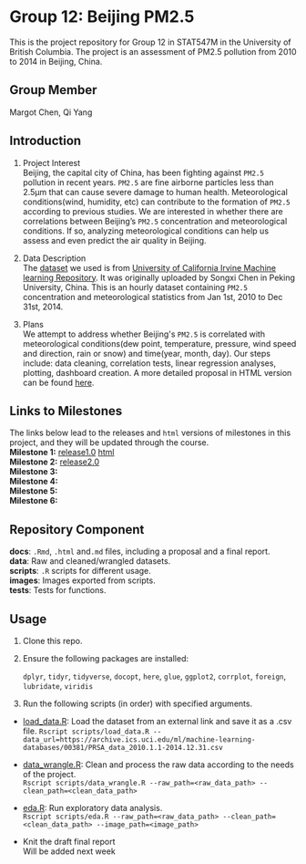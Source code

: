 # Group 12: Beijing PM2.5
This is the project repository for Group 12 in STAT547M in the University of British Columbia. The project is an assessment of PM2.5 pollution from 2010 to 2014 in Beijing, China. 

## Group Member
Margot Chen, Qi Yang

## Introduction 
1. Project Interest    
Beijing, the capital city of China, has been fighting against `PM2.5` pollution in recent years. `PM2.5` are fine airborne particles less than 2.5μm that can cause severe damage to human health. Meteorological conditions(wind, humidity, etc) can contribute to the formation of `PM2.5` according to previous studies. We are interested in whether there are correlations between Beijing’s `PM2.5` concentration and  meteorological conditions. If so, analyzing meteorological conditions can help us assess and even predict the air quality in Beijing.    

2. Data Description   
The [dataset](https://archive.ics.uci.edu/ml/machine-learning-databases/00381/PRSA_data_2010.1.1-2014.12.31.csv) we used is from [University of California Irvine Machine learning Repository](https://archive.ics.uci.edu/ml/datasets/Beijing+PM2.5+Data#). It was originally uploaded by Songxi Chen in Peking University, China. This is an hourly dataset containing `PM2.5` concentration and meteorological statistics from Jan 1st, 2010 to Dec 31st, 2014.   

3. Plans    
We attempt to address whether Beijing's `PM2.5` is correlated with meteorological conditions(dew point, temperature, pressure, wind speed and direction, rain or snow) and time(year, month, day). Our steps include: data cleaning, correlation tests, linear regression analyses, plotting, dashboard creation. A more detailed proposal in HTML version can be found [here](https://stat547-ubc-2019-20.github.io/group_12_qiyangqd_xiaoyuanf/docs/milestone1.html).  

## Links to Milestones
The links below lead to the releases and `html` versions of milestones in this project, and they will be updated through the course.          
__Milestone 1:__ [release1.0](https://github.com/STAT547-UBC-2019-20/group_12_qiyangqd_xiaoyuanf/releases/tag/1.0)  [html](https://stat547-ubc-2019-20.github.io/group_12_qiyangqd_xiaoyuanf/docs/milestone1.html)        
__Milestone 2:__ [release2.0](https://github.com/STAT547-UBC-2019-20/group_12_qiyangqd_xiaoyuanf/releases/tag/2.0)     
__Milestone 3:__   
__Milestone 4:__   
__Milestone 5:__   
__Milestone 6:__   

## Repository Component
__docs__: `.Rmd`, `.html` and`.md` files, including a proposal and a final report.     
__data__: Raw and cleaned/wrangled datasets.        
__scripts__: `.R` scripts for different usage.      
__images__: Images exported from scripts.     
__tests__: Tests for functions.  

## Usage
1. Clone this repo.    

2. Ensure the following packages are installed:       
  
   `dplyr`, `tidyr`, `tidyverse`, `docopt`, `here`, `glue`, `ggplot2`, `corrplot`, `foreign`, `lubridate`, `viridis`                    

3. Run the following scripts (in order) with specified arguments.

  - [load_data.R](https://stat547-ubc-2019-20.github.io/group_12_qiyangqd_xiaoyuanf/scripts/load_data.R): Load the dataset from an external link and save it as a .csv file.      `Rscript scripts/load_data.R --data_url=https://archive.ics.uci.edu/ml/machine-learning-databases/00381/PRSA_data_2010.1.1-2014.12.31.csv`
  
  - [data_wrangle.R](https://stat547-ubc-2019-20.github.io/group_12_qiyangqd_xiaoyuanf/scripts/data_wrangle.R): Clean and process the raw data according to the needs of the project.      
  `Rscript scripts/data_wrangle.R --raw_path=<raw_data_path> --clean_path=<clean_data_path>`
  
  - [eda.R](https://stat547-ubc-2019-20.github.io/group_12_qiyangqd_xiaoyuanf/scripts/eda.R): Run exploratory data analysis.         
  `Rscript scripts/eda.R --raw_path=<raw_data_path> --clean_path=<clean_data_path> --image_path=<image_path>`
  
  - Knit the draft final report              
  Will be added next week
